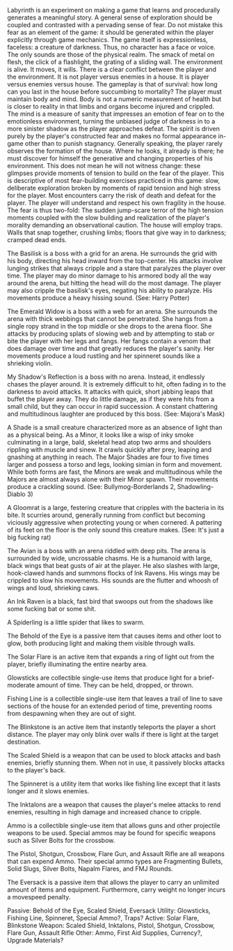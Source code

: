 Labyrinth is an experiment on making a game that learns and procedurally generates a meaningful story. A general sense of exploration should be coupled and contrasted with a pervading sense of fear. Do not mistake this fear as an element of the game: it should be generated within the player explicitly through game mechanics. The game itself is expressionless, faceless: a creature of darkness. Thus, no character has a face or voice. The only sounds are those of the physical realm. The smack of metal on flesh, the click of a flashlight, the grating of a sliding wall. The environment is alive. It moves, it wills. There is a clear conflict between the player and the environment. It is not player versus enemies in a house. It is player versus enemies versus house. The gameplay is that of survival: how long can you last in the house before succumbing to mortality? The player must maintain body and mind. Body is not a numeric measurement of health but is closer to reality in that limbs and organs become injured and crippled. The mind is a measure of sanity that impresses an emotion of fear on to the emotionless environment, turning the unbiased judge of darkness in to a more sinister shadow as the player approaches defeat. The spirit is driven purely by the player's constructed fear and makes no formal appearance in-game other than to punish stagnancy. Generally speaking, the player rarely observes the formation of the house. Where he looks, it already is there; he must discover for himself the generative and changing properties of his environment. This does not mean he will not witness change: these glimpses provide moments of tension to build on the fear of the player. This is descriptive of most fear-building exercises practiced in this game: slow, deliberate exploration broken by moments of rapid tension and high stress for the player. Most encounters carry the risk of death and defeat for the player. The player will understand and respect his own fragility in the house. The fear is thus two-fold: The sudden jump-scare terror of the high tension moments coupled with the slow building and realization of the player's morality demanding an observational caution. The house will employ traps. Walls that snap together, crushing limbs; floors that give way in to darkness; cramped dead ends.

The Basilisk is a boss with a grid for an arena. He surrounds the grid with his body, directing his head inward from the top-center. His attacks involve lunging strikes that always cripple and a stare that paralyzes the player over time. The player may do minor damage to his armored body all the way around the arena, but hitting the head will do the most damage. The player may also cripple the basilisk's eyes, negating his ability to paralyze. His movements produce a heavy hissing sound. (See: Harry Potter)

The Emerald Widow is a boss with a web for an arena. She surrounds the arena with thick webbings that cannot be penetrated. She hangs from a single ropy strand in the top middle or she drops to the arena floor. She attacks by producing splats of slowing web and by attempting to stab or bite the player with her legs and fangs. Her fangs contain a venom that does damage over time and that greatly reduces the player's sanity. Her movements produce a loud rustling and her spinneret sounds like a shrieking violin.

My Shadow's Reflection is a boss with no arena. Instead, it endlessly chases the player around. It is extremely difficult to hit, often fading in to the darkness to avoid attacks. It attacks with quick, short jabbing leaps that buffet the player away. They do little damage, as if they were hits from a small child, but they can occur in rapid succession. A constant chattering and multitudinous laughter are produced by this boss. (See: Majora's Mask)

A Shade is a small creature characterized more as an absence of light than as a physical being. As a Minor, it looks like a wisp of inky smoke culminating in a large, bald, skeletal head atop two arms and shoulders rippling with muscle and sinew. It crawls quickly after prey, leaping and gnashing at anything in reach. The Major Shades are four to five times larger and possess a torso and legs, looking simian in form and movement. While both forms are fast, the Minors are weak and multitudinous while the Majors are almost always alone with their Minor spawn. Their movements produce a crackling sound. (See: Bullymog-Borderlands 2, Shadowling-Diablo 3)

A Gloomrat is a large, festering creature that cripples with the bacteria in its bite. It scurries around, generally running from conflict but becoming viciously aggressive when protecting young or when cornered. A pattering of its feet on the floor is the only sound this creature makes. (See: It's just a big fucking rat)

The Avian is a boss with an arena riddled with deep pits. The arena is surrounded by wide, uncrossable chasms. He is a humanoid with large, black wings that beat gusts of air at the player. He also slashes with large, hook-clawed hands and summons flocks of Ink Ravens. His wings may be crippled to slow his movements. His sounds are the flutter and whoosh of wings and loud, shrieking caws.

An Ink Raven is a black, fast bird that swoops out from the shadows like some fucking bat or some shit.

A Spiderling is a little spider that likes to swarm.

The Behold of the Eye is a passive item that causes items and other loot to glow, both producing light and making them visible through walls.

The Solar Flare is an active item that expands a ring of light out from the player, briefly illuminating the entire nearby area.

Glowsticks are collectible single-use items that produce light for a brief-moderate amount of time. They can be held, dropped, or thrown.

Fishing Line is a collectible single-use item that leaves a trail of line to save sections of the house for an extended period of time, preventing rooms from despawning when they are out of sight.

The Blinkstone is an active item that instantly teleports the player a short distance. The player may only blink over walls if there is light at the target destination.

The Scaled Shield is a weapon that can be used to block attacks and bash enemies, briefly stunning them. When not in use, it passively blocks attacks to the player's back.

The Spinneret is a utility item that works like fishing line except that it lasts longer and it slows enemies.

The Inktalons are a weapon that causes the player's melee attacks to rend enemies, resulting in high damage and increased chance to cripple.

Ammo is a collectible single-use item that allows guns and other projectile weapons to be used. Special ammos may be found for specific weapons such as Silver Bolts for the crossbow.

The Pistol, Shotgun, Crossbow, Flare Gun, and Assault Rifle are all weapons that can expend Ammo. Their special ammo types are Fragmenting Bullets, Solid Slugs, Silver Bolts, Napalm Flares, and FMJ Rounds.

The Eversack is a passive item that allows the player to carry an unlimited amount of items and equipment. Furthermore, carry weight no longer incurs a movespeed penalty.

Passive: Behold of the Eye, Scaled Shield, Eversack
Utility: Glowsticks, Fishing Line, Spinneret, Special Ammo?, Traps?
Active: Solar Flare, Blinkstone
Weapon: Scaled Shield, Inktalons, Pistol, Shotgun, Crossbow, Flare Gun, Assault Rifle
Other: Ammo, First Aid Supplies, Currency?, Upgrade Materials?